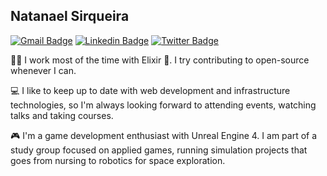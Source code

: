 ## Natanael Sirqueira


[![Gmail Badge](https://img.shields.io/badge/-Gmail-c14438?style=flat-square&logo=Gmail&logoColor=white&link=mailto:natanaelsirqueira@gmail.com)](mailto:natanaelsirqueira@gmail.com)
[![Linkedin Badge](https://img.shields.io/badge/-LinkedIn-blue?style=flat-square&logo=Linkedin&logoColor=white&link=https://www.linkedin.com/in/natanaelsirqueira/)](https://www.linkedin.com/in/natanaelsirqueira/)
[![Twitter Badge](https://img.shields.io/badge/-Twitter-blue?style=flat-square&logo=Twitter&logoColor=white&link=https://twitter.com/NatanaelS097)](https://twitter.com/NatanaelS097)

:man_technologist: I work most of the time with Elixir :purple_heart:. I try contributing to open-source whenever I can.

:computer: I like to keep up to date with web development and infrastructure technologies, so I'm always looking forward to attending events, watching talks and taking courses.

:video_game: I'm a game development enthusiast with Unreal Engine 4. I am part of a study group focused on applied games, running simulation projects that goes from nursing to robotics for space exploration.


<!--
**natanaelsirqueira/natanaelsirqueira** is a ✨ _special_ ✨ repository because its `README.md` (this file) appears on your GitHub profile.

Here are some ideas to get you started:

- 🔭 I’m currently working on ...
- 🌱 I’m currently learning ...
- 👯 I’m looking to collaborate on ...
- 🤔 I’m looking for help with ...
- 💬 Ask me about ...
- 📫 How to reach me: ...
- 😄 Pronouns: ...
- ⚡ Fun fact: ...
-->
